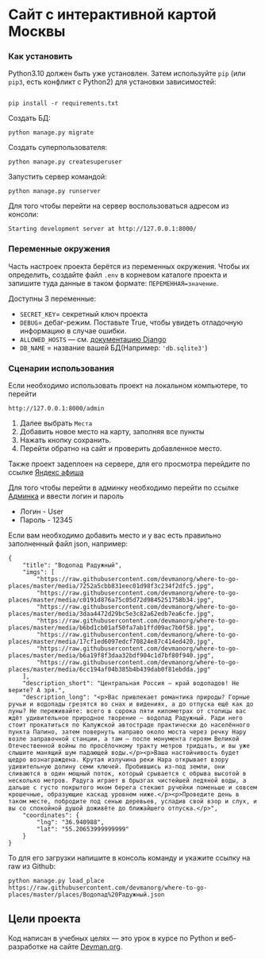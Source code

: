 # Сайт с интерактивной картой Москвы


### Как установить

Python3.10 должен быть уже установлен. Затем используйте `pip` (или `pip3`, есть конфликт с Python2) для установки зависимостей:

```

pip install -r requirements.txt

```

Создать БД:
```
python manage.py migrate
```
Создать суперпользователя:
```
python manage.py createsuperuser
```
Запустить сервер командой:
```
python manage.py runserver
```

Для того чтобы перейти на сервер воспользоваться адресом из консоли:
```
Starting development server at http://127.0.0.1:8000/      
```
### Переменные окружения

Часть настроек проекта берётся из переменных окружения. Чтобы их определить, создайте файл `.env` в корневом каталоге проекта и 
запишите туда данные в таком формате: `ПЕРЕМЕННАЯ=значение`.

Доступны 3 переменные:
- `SECRET_KEY`= секретный ключ проекта
- `DEBUG`= дебаг-режим. Поставьте True, чтобы увидеть отладочную информацию в случае ошибки.
- `ALLOWED_HOSTS` — см. [документацию Django](https://docs.djangoproject.com/en/3.1/ref/settings/#allowed-hosts)
- `DB_NAME` = название вашей БД(Например: `'db.sqlite3'`)
### Сценарии использования

Если необходимо использовать проект на локальном компьютере, то перейти
```
http://127.0.0.1:8000/admin      
```
1. Далее выбрать `Места`
2. Добавить новое место на карту, заполняя все пункты
3. Нажать кнопку сохранить.
4. Перейти обратно на сайт и проверить добавленное место.

Также проект задеплоен на сервере, для его просмотра перейдите по ссылке [Яндекс афиша](https://artemzinukov.pythonanywhere.com/)

Для того чтобы перейти в админку необходимо перейти по ссылке [Админка](https://artemzinukov.pythonanywhere.com/admin/) и ввести логин и пароль

- Логин - User
- Пароль - 12345

Если вам необходимо добавить место и у вас есть правильно заполненный файл json, например:

```
{
    "title": "Водопад Радужный",
    "imgs": [
        "https://raw.githubusercontent.com/devmanorg/where-to-go-places/master/media/7252a5cbb831eec01d98f3c234f2dfc5.jpg",
        "https://raw.githubusercontent.com/devmanorg/where-to-go-places/master/media/c0191d876a75c05d72d9845251758b34.jpg",
        "https://raw.githubusercontent.com/devmanorg/where-to-go-places/master/media/3daa4472d29bc5e3c82a62edb7ea6cfe.jpg",
        "https://raw.githubusercontent.com/devmanorg/where-to-go-places/master/media/b6bd1cb01af50fa7ab1ffd09ac7b0f58.jpg",
        "https://raw.githubusercontent.com/devmanorg/where-to-go-places/master/media/17cf1ed6097edcf70824e87c414ed420.jpg",
        "https://raw.githubusercontent.com/devmanorg/where-to-go-places/master/media/b6a19f8f3daa32bdf904c1d7bf80f940.jpg",
        "https://raw.githubusercontent.com/devmanorg/where-to-go-places/master/media/6cc194af04b385b4b439dab0f81ebdda.jpg"
    ],
    "description_short": "Центральная Россия — край водопадов! Не верите? А зря.",
    "description_long": "<p>Вас привлекает романтика природы? Горные ручьи и водопады грезятся во снах и видениях, а до отпуска ещё как до луны? Не переживайте: всего в сорока пяти километрах от столицы вас ждёт удивительное природное творение — водопад Радужный. Ради него стоит прокатиться по Калужской автостраде практически до населённого пункта Папино, затем повернуть направо около моста через речку Нару возле заправочной станции, а там — после монумента героям Великой Отечественной войны по просёлочному тракту метров тридцать, и вы уже слышите манящий шум падающей воды.</p><p>Ваша настойчивость будет щедро вознаграждена. Крутая излучина реки Нара открывает взору удивительную долину семи ключей. Пробившись из-под земли, они сливаются в один мощный поток, который срывается с обрыва высотой в несколько метров. Радуга играет в брызгах чистейшей ледяной воды, а дальше с густо покрытого мхом берега стекают ручейки поменьше и совсем крошечные, образующие каскад уровнем ниже.</p><p>Проведите день в таком месте, побродите под сенью деревьев, усладив свой взор и слух, и вы со спокойной душой доживёте до ближайшего отпуска.</p>",
    "coordinates": {
        "lng": "36.940988",
        "lat": "55.20653999999999"
    }
}
```

То для его загрузки напишите в консоль команду и укажите ссылку на raw из Github:

```
python manage.py load_place https://raw.githubusercontent.com/devmanorg/where-to-go-places/master/places/Водопад%20Радужный.json     
```

## Цели проекта

Код написан в учебных целях — это урок в курсе по Python и веб-разработке на сайте [Devman.org](https://dvmn.org).